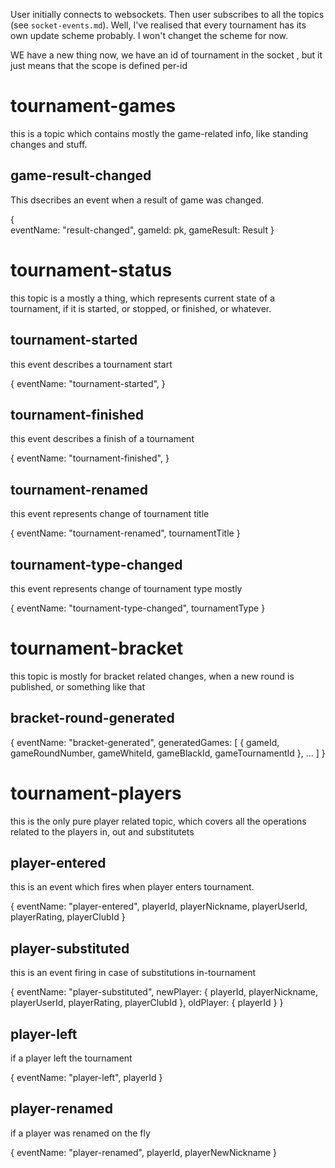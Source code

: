 

User initially connects to websockets. Then user subscribes to all the topics (see `socket-events.md`). Well, I've realised that every tournament has its own update scheme probably. I won't changet the scheme for now. 



WE have a new thing now, we have an id of tournament in the socket , but it just means that the scope is defined per-id


# tournament-games

this is a topic which contains mostly the game-related info, like standing changes and stuff. 


## game-result-changed

This dsecribes an event when a result of game was changed.


{   
    eventName: "result-changed",
    gameId: pk,
    gameResult: Result
}




# tournament-status

this topic is a mostly a thing, which represents current state of a tournament, if it is started, or stopped, or finished, or whatever.

## tournament-started

this event describes a tournament start

{
    eventName: "tournament-started",
}

## tournament-finished

this event describes a finish of a tournament

{
    eventName: "tournament-finished",
}

## tournament-renamed

this event represents change of tournament title

{
    eventName: "tournament-renamed",
    tournamentTitle
}

## tournament-type-changed

this event represents change of tournament type mostly

{
    eventName: "tournament-type-changed",
    tournamentType
}






# tournament-bracket

this topic is mostly for bracket related changes, when a new round is published, or something like that

## bracket-round-generated

{
    eventName: "bracket-generated",
    generatedGames: [
        {
            gameId,
            gameRoundNumber,
            gameWhiteId,
            gameBlackId,
            gameTournamentId
        },
        ...
    ]
}


# tournament-players

this is the only pure player related topic, which covers all the operations related to the  players in, out  and substitutets


## player-entered

this is an event which fires when player enters tournament.

{
    eventName: "player-entered",
    playerId,
    playerNickname,
    playerUserId,
    playerRating, 
    playerClubId
}

## player-substituted

this is an event firing in case of substitutions in-tournament

{
    eventName: "player-substituted",
    newPlayer: {
        playerId,
        playerNickname,
        playerUserId,
        playerRating, 
        playerClubId
    },
    oldPlayer: {
        playerId
    }
}


## player-left

if a player left the tournament

{
    eventName: "player-left",
    playerId
}
## player-renamed

if a player was renamed on the fly

{
    eventName: "player-renamed",
    playerId,
    playerNewNickname
}

